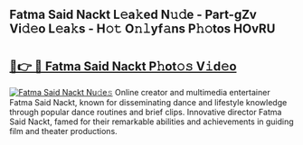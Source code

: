 ## Fatma Said Nackt L𝚎a𝚔ed N𝚞𝚍e - Part-gZv Vi𝚍𝚎o L𝚎a𝚔s - H𝚘𝚝 O𝚗𝚕yf𝚊ns P𝚑𝚘tos HOvRU

# <h2><a href="http://kf48p03.oniu.top/?m=Fatma+Said+Nackt">🔗👉 🔴 Fatma Said Nackt P𝚑ot𝚘𝚜 V𝚒d𝚎o</a></h2>

[![Fatma Said Nackt Nu𝚍e𝚜](https://i.imgur.com/0qMVB7G.gif)](http://kf48p03.oniu.top/?m=Fatma+Said+Nackt)
Online creator and multimedia entertainer Fatma Said Nackt, known for disseminating dance and lifestyle knowledge through popular dance routines and brief clips. Innovative director Fatma Said Nackt, famed for their remarkable abilities and achievements in guiding film and theater productions.  
